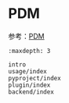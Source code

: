 # PDM

参考：[PDM](https://pdm.fming.dev/)

```{toctree}
:maxdepth: 3

intro
usage/index
pyproject/index
plugin/index
backend/index
```
